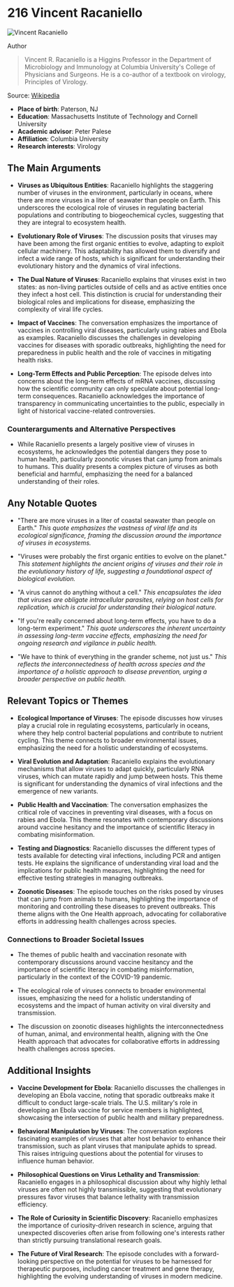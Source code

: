 # 216 Vincent Racaniello


![Vincent Racaniello](https://encrypted-tbn0.gstatic.com/images?q=tbn:ANd9GcRKV-aRiehaBGgcBV4aL3rhXBzINL_WUOp6WeBAGA&s=0)

Author

> Vincent R. Racaniello is a Higgins Professor in the Department of Microbiology and Immunology at Columbia University's College of Physicians and Surgeons. He is a co-author of a textbook on virology, Principles of Virology.

Source: [Wikipedia](https://en.wikipedia.org/wiki/Vincent_Racaniello)

- **Place of birth**: Paterson, NJ
- **Education**: Massachusetts Institute of Technology and Cornell University
- **Academic advisor**: Peter Palese
- **Affiliation**: Columbia University
- **Research interests**: Virology


## The Main Arguments

- **Viruses as Ubiquitous Entities**: Racaniello highlights the staggering number of viruses in the environment, particularly in oceans, where there are more viruses in a liter of seawater than people on Earth. This underscores the ecological role of viruses in regulating bacterial populations and contributing to biogeochemical cycles, suggesting that they are integral to ecosystem health.

- **Evolutionary Role of Viruses**: The discussion posits that viruses may have been among the first organic entities to evolve, adapting to exploit cellular machinery. This adaptability has allowed them to diversify and infect a wide range of hosts, which is significant for understanding their evolutionary history and the dynamics of viral infections.

- **The Dual Nature of Viruses**: Racaniello explains that viruses exist in two states: as non-living particles outside of cells and as active entities once they infect a host cell. This distinction is crucial for understanding their biological roles and implications for disease, emphasizing the complexity of viral life cycles.

- **Impact of Vaccines**: The conversation emphasizes the importance of vaccines in controlling viral diseases, particularly using rabies and Ebola as examples. Racaniello discusses the challenges in developing vaccines for diseases with sporadic outbreaks, highlighting the need for preparedness in public health and the role of vaccines in mitigating health risks.

- **Long-Term Effects and Public Perception**: The episode delves into concerns about the long-term effects of mRNA vaccines, discussing how the scientific community can only speculate about potential long-term consequences. Racaniello acknowledges the importance of transparency in communicating uncertainties to the public, especially in light of historical vaccine-related controversies.

### Counterarguments and Alternative Perspectives
- While Racaniello presents a largely positive view of viruses in ecosystems, he acknowledges the potential dangers they pose to human health, particularly zoonotic viruses that can jump from animals to humans. This duality presents a complex picture of viruses as both beneficial and harmful, emphasizing the need for a balanced understanding of their roles.

## Any Notable Quotes

- "There are more viruses in a liter of coastal seawater than people on Earth."
  *This quote emphasizes the vastness of viral life and its ecological significance, framing the discussion around the importance of viruses in ecosystems.*

- "Viruses were probably the first organic entities to evolve on the planet."
  *This statement highlights the ancient origins of viruses and their role in the evolutionary history of life, suggesting a foundational aspect of biological evolution.*

- "A virus cannot do anything without a cell."
  *This encapsulates the idea that viruses are obligate intracellular parasites, relying on host cells for replication, which is crucial for understanding their biological nature.*

- "If you're really concerned about long-term effects, you have to do a long-term experiment."
  *This quote underscores the inherent uncertainty in assessing long-term vaccine effects, emphasizing the need for ongoing research and vigilance in public health.*

- "We have to think of everything in the grander scheme, not just us."
  *This reflects the interconnectedness of health across species and the importance of a holistic approach to disease prevention, urging a broader perspective on public health.*

## Relevant Topics or Themes

- **Ecological Importance of Viruses**: The episode discusses how viruses play a crucial role in regulating ecosystems, particularly in oceans, where they help control bacterial populations and contribute to nutrient cycling. This theme connects to broader environmental issues, emphasizing the need for a holistic understanding of ecosystems.

- **Viral Evolution and Adaptation**: Racaniello explains the evolutionary mechanisms that allow viruses to adapt quickly, particularly RNA viruses, which can mutate rapidly and jump between hosts. This theme is significant for understanding the dynamics of viral infections and the emergence of new variants.

- **Public Health and Vaccination**: The conversation emphasizes the critical role of vaccines in preventing viral diseases, with a focus on rabies and Ebola. This theme resonates with contemporary discussions around vaccine hesitancy and the importance of scientific literacy in combating misinformation.

- **Testing and Diagnostics**: Racaniello discusses the different types of tests available for detecting viral infections, including PCR and antigen tests. He explains the significance of understanding viral load and the implications for public health measures, highlighting the need for effective testing strategies in managing outbreaks.

- **Zoonotic Diseases**: The episode touches on the risks posed by viruses that can jump from animals to humans, highlighting the importance of monitoring and controlling these diseases to prevent outbreaks. This theme aligns with the One Health approach, advocating for collaborative efforts in addressing health challenges across species.

### Connections to Broader Societal Issues
- The themes of public health and vaccination resonate with contemporary discussions around vaccine hesitancy and the importance of scientific literacy in combating misinformation, particularly in the context of the COVID-19 pandemic.

- The ecological role of viruses connects to broader environmental issues, emphasizing the need for a holistic understanding of ecosystems and the impact of human activity on viral diversity and transmission.

- The discussion on zoonotic diseases highlights the interconnectedness of human, animal, and environmental health, aligning with the One Health approach that advocates for collaborative efforts in addressing health challenges across species.

## Additional Insights

- **Vaccine Development for Ebola**: Racaniello discusses the challenges in developing an Ebola vaccine, noting that sporadic outbreaks make it difficult to conduct large-scale trials. The U.S. military's role in developing an Ebola vaccine for service members is highlighted, showcasing the intersection of public health and military preparedness.

- **Behavioral Manipulation by Viruses**: The conversation explores fascinating examples of viruses that alter host behavior to enhance their transmission, such as plant viruses that manipulate aphids to spread. This raises intriguing questions about the potential for viruses to influence human behavior.

- **Philosophical Questions on Virus Lethality and Transmission**: Racaniello engages in a philosophical discussion about why highly lethal viruses are often not highly transmissible, suggesting that evolutionary pressures favor viruses that balance lethality with transmission efficiency.

- **The Role of Curiosity in Scientific Discovery**: Racaniello emphasizes the importance of curiosity-driven research in science, arguing that unexpected discoveries often arise from following one's interests rather than strictly pursuing translational research goals.

- **The Future of Viral Research**: The episode concludes with a forward-looking perspective on the potential for viruses to be harnessed for therapeutic purposes, including cancer treatment and gene therapy, highlighting the evolving understanding of viruses in modern medicine.